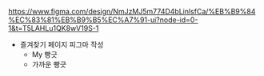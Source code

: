 https://www.figma.com/design/NmJzMJ5m774D4bLinlsfCa/%EB%B9%84%EC%83%81%EB%B9%B5%EC%A7%91-ui?node-id=0-1&t=T5LAHLu1QK8wV19S-1
* 즐겨찾기 페이지 피그마 작성
    - My 빵긋
    - 가까운 빵긋
    


